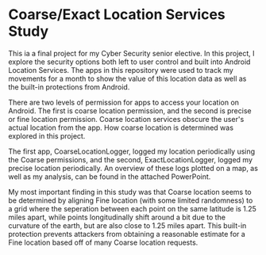 # Coarse/Exact Location Services Study

This ia a final project for my Cyber Security senior elective.
In this project, I explore the security options both left to user control and built into Android Location Services.
The apps in this repository were used to track my movements for a month to show the value of this location data as well as the built-in protections from Android.

There are two levels of permission for apps to access your location on Android. The first is coarse location permission, and the second is precise or fine location permission. Coarse location services obscure the user's actual location from the app. How coarse location is determined was explored in this project.

The first app, CoarseLocationLogger, logged my location periodically using the Coarse permissions, and the second, ExactLocationLogger, logged my precise location periodically. An overview of these logs plotted on a map, as well as my analysis, can be found in the attached PowerPoint.

My most important finding in this study was that Coarse location seems to be determined by aligning Fine location (with some limited randomness) to a grid where the seperation between each point on the same latitude is 1.25 miles apart, while points longitudinally shift around a bit due to the curvature of the earth, but are also close to 1.25 miles apart. This built-in protection prevents attackers from obtaining a reasonable estimate for a Fine location based off of many Coarse location requests.
